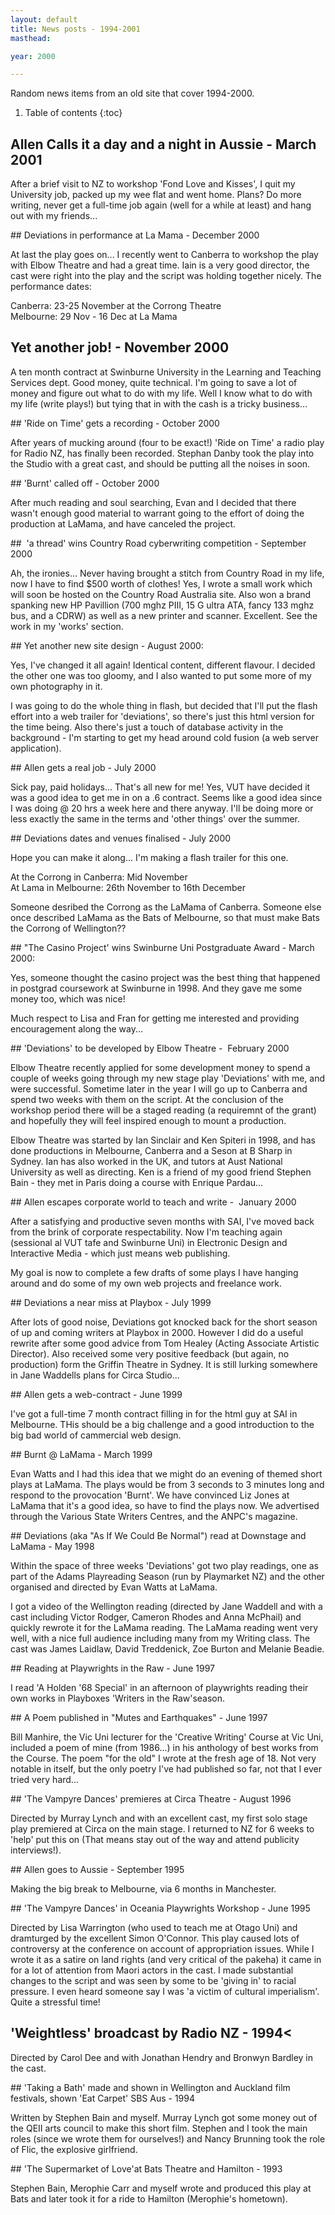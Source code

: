 ```yaml
---
layout: default
title: News posts - 1994-2001
masthead:

year: 2000

---
```


Random news items from an old site that cover 1994-2000.


1. Table of contents
{:toc}




## Allen Calls it a day and a night in Aussie -  March 2001
  <p>After a brief visit to NZ to workshop 'Fond Love and Kisses', I quit my University
    job, packed up my wee flat and went home. Plans? Do more writing, never get
    a full-time job again (well for a while at least) and hang out with my friends...</p>
## Deviations in performance at La Mama -  December 2000
  <p>At last the play goes on... I recently went to Canberra to workshop the play
    with Elbow Theatre and had a great time. Iain is a very good director, the
    cast were right into the play and the script was holding together nicely.
    The performance dates:</p>
  <p>Canberra: 23-25 November at the Corrong Theatre<br>
    Melbourne: 29 Nov - 16 Dec at La Mama</p>

## Yet another job! -  November 2000
  <p>A ten month contract at Swinburne University in the Learning and Teaching
    Services dept. Good money, quite technical. I'm going to save a lot of money
    and figure out what to do with my life. Well I know what to do with my life
    (write plays!) but tying that in with the cash is a tricky business... </p>
## 'Ride on Time' gets a recording -  October 2000
  <p>After years of mucking around (four to be exact!) 'Ride on Time' a radio
    play for Radio NZ, has finally been recorded. Stephan Danby took the play
    into the Studio with a great cast, and should be putting all the noises in
    soon.</p>
## 'Burnt' called off -  October 2000
  <p>After much reading and soul searching, Evan and I decided that there wasn't
    enough good material to warrant going to the effort of doing the production
    at LaMama, and have canceled the project.</p>
## &nbsp;'a thread' wins Country Road cyberwriting competition -  September 2000
  <p>Ah, the ironies... Never having brought a stitch from Country Road in my
    life, now I have to find $500 worth of clothes! Yes, I wrote a small work
    which will soon be hosted on the Country Road Australia site. Also won a brand
    spanking new HP Pavillion (700 mghz PIII, 15 G ultra ATA, fancy 133 mghz bus,
    and a CDRW) as well as a new printer and scanner. Excellent. See the work
    in my 'works' section.</p>
## Yet another new site design -  August 2000:
  <p>Yes, I've changed it all again! Identical content, different flavour. I decided
    the other one was too gloomy, and I also wanted to put some more of my own
    photography in it. </p>
  <p>I was going to do the whole thing in flash, but decided that I'll put the
    flash effort into a web trailer for 'deviations', so there's just this html
    version for the time being. Also there's just a touch of database activity
    in the background - I'm starting to get my head around cold fusion (a web
    server application).</p>
## Allen gets a real job -  July 2000
  <p>Sick pay, paid holidays... That's all new for me! Yes, VUT have decided it
    was a good idea to get me in on a .6 contract. Seems like a good idea since
    I was doing @ 20 hrs a week here and there anyway. I'll be doing more or less
    exactly the same in the terms and 'other things' over the summer.</p>
##  Deviations dates and venues finalised -  July 2000
  <p>Hope you can make it along... I'm making a flash trailer for this one.</p>
  <p>At the Corrong in Canberra: Mid November<br>
    At Lama in Melbourne: 26th November to 16th December</p>
  <p>Someone desribed the Corrong as the LaMama of Canberra. Someone else once
    described LaMama as the Bats of Melbourne, so that must make Bats the Corrong
    of Wellington??</p>
## &quot;The Casino Project' wins Swinburne Uni Postgraduate Award -
    March 2000:
  <p>Yes, someone thought the casino project was the best thing that happened
    in postgrad coursework at Swinburne in 1998. And they gave me some money too,
    which was nice!</p>
  <p>Much respect to Lisa and Fran for getting me interested and providing encouragement
    along the way...</p>
## 'Deviations' to be developed by Elbow Theatre - &nbsp;February 2000
  <p>Elbow Theatre recently applied for some development money to spend a couple
    of weeks going through my new stage play 'Deviations' with me, and were successful.
    Sometime later in the year I will go up to Canberra and spend two weeks with
    them on the script. At the conclusion of the workshop period there will be
    a staged reading (a requiremnt of the grant) and hopefully they will feel
    inspired enough to mount a production. </p>
  <p>Elbow Theatre was started by Ian Sinclair and Ken Spiteri in 1998, and has
    done productions in Melbourne, Canberra and a Seson at B Sharp in Sydney.
    Ian has also worked in the UK, and tutors at Aust National University as well
    as directing. Ken is a friend of my good friend Stephen Bain - they met in
    Paris doing a course with Enrique Pardau...</p>
## Allen escapes corporate world to teach and write -  &nbsp;January 2000
  <p>After a satisfying and productive seven months with SAI, I've moved back
    from the brink of corporate respectability. Now I'm teaching again (sessional
    al VUT tafe and Swinburne Uni) in Electronic Design and Interactive Media
    - which just means web publishing. </p>
  <p>My goal is now to complete a few drafts of some plays I have hanging around
    and do some of my own web projects and freelance work.</p>
## Deviations a near miss at Playbox -  July 1999
  <p>After lots of good noise, Deviations got knocked back for the short season
    of up and coming writers at Playbox in 2000. However I did do a useful rewrite
    after some good advice from Tom Healey (Acting Associate Artistic Director).
    Also received some very positive feedback (but again, no production) form
    the Griffin Theatre in Sydney. It is still lurking somewhere in Jane Waddells
    plans for Circa Studio...</p>
## Allen gets a web-contract -  June 1999
  <p>I've got a full-time 7 month contract filling in for the html guy at SAI
    in Melbourne. THis should be a big challenge and a good introduction to the
    big bad world of cammercial web design.</p>
## Burnt @ LaMama -  March 1999
  <p>Evan Watts and I had this idea that we might do an evening of themed short
    plays at LaMama. The plays would be from 3 seconds to 3 minutes long and respond
    to the provocation 'Burnt'. We have convinced Liz Jones at LaMama that it's
    a good idea, so have to find the plays now. We advertised through the Various
    State Writers Centres, and the ANPC's magazine.</p>
## Deviations (aka &quot;As If We Could Be Normal&quot;) read at Downstage and LaMama -  May 1998
  <p>Within the space of three weeks 'Deviations' got two play readings, one as
    part of the Adams Playreading Season (run by Playmarket NZ) and the other
    organised and directed by Evan Watts at LaMama. </p>
  <p>I got a video of the Wellington reading (directed by Jane Waddell and with
    a cast including Victor Rodger, Cameron Rhodes and Anna McPhail) and quickly
    rewrote it for the LaMama reading. The LaMama reading went very well, with
    a nice full audience including many from my Writing class. The cast was James
    Laidlaw, David Treddenick, Zoe Burton and Melanie Beadie.</p>
## Reading at Playwrights in the Raw -  June 1997
  <p>I read 'A Holden '68 Special' in an afternoon of playwrights reading their
    own works in Playboxes 'Writers in the Raw'season.</p>
## A Poem published in &quot;Mutes and Earthquakes&quot; -  June 1997
  <p>Bill Manhire, the Vic Uni lecturer for the 'Creative Writing' Course at Vic
    Uni, included a poem of mine (from 1986...) in his anthology of best works
    from the Course. The poem &quot;for the old&quot; I wrote at the fresh age
    of 18. Not very notable in itself, but the only poetry I've had published
    so far, not that I ever tried very hard...</p>
## 'The Vampyre Dances' premieres at Circa Theatre -  August 1996
  <p>Directed by Murray Lynch and with an excellent cast, my first solo stage
    play premiered at Circa on the main stage. I returned to NZ for 6 weeks to
    'help' put this on (That means stay out of the way and attend publicity interviews!).
  </p>
## Allen goes to Aussie -  September 1995
  <p>Making the big break to Melbourne, via 6 months in Manchester.</p>
## 'The Vampyre Dances' in Oceania Playwrights Workshop -  June 1995
  <p>Directed by Lisa Warrington (who used to teach me at Otago Uni) and dramturged
    by the excellent Simon O'Connor. This play caused lots of controversy at the
    conference on account of appropriation issues. While I wrote it as a satire
    on land rights (and very critical of the pakeha) it came in for a lot of attention
    from Maori actors in the cast. I made substantial changes to the script and
    was seen by some to be 'giving in' to racial pressure. I even heard someone
    say I was 'a victim of cultural imperialism'. Quite a stressful time!</p>

## 'Weightless' broadcast by Radio NZ -  1994<
  <p>Directed by Carol Dee and with Jonathan Hendry and Bronwyn Bardley in the
    cast.</p>
## 'Taking a Bath' made and shown in Wellington and Auckland film festivals, shown 'Eat Carpet' SBS Aus -  1994
  <p>Written by Stephen Bain and myself. Murray Lynch got some money out of the
    QEII arts council to make this short film. Stephen and I took the main roles
    (since we wrote them for ourselves!) and Nancy Brunning took the role of Flic,
    the explosive girlfriend. </p>
## 'The Supermarket of Love'at Bats Theatre and Hamilton -  1993
  <p>Stephen Bain, Merophie Carr and myself wrote and produced this play at Bats
    and later took it for a ride to Hamilton (Merophie's hometown). <br>
    <br>
